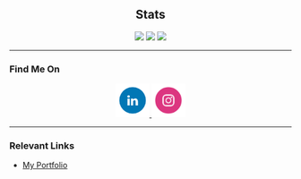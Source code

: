  <h2 align="center">Stats</h2>

<p align="center">
 <div align = "center">
  <a href="https://github.com/gaurav7916">
  <img width="40%" src="https://github-readme-streak-stats.herokuapp.com/?user=gaurav7916&theme=nightowl"/></a>
  
  <a href="https://github.com/gaurav7916">
  <img width="38%" src="https://github-readme-stats.vercel.app/api?username=gaurav7916&show_icons=true&theme=nightowl&count_private=true&rank_icon=github" /></a>

  <a href ="https://github.com/gaurav7916">
  <img width="32%" src="https://github-readme-stats.vercel.app/api/top-langs/?username=gaurav7916&theme=nightowl&layout=compact"/></a>
</div>
</p>

---

### Find Me On
<p align="center">
 <a href="https://www.linkedin.com/in/gaurav-gupta-00647b167">
   <img src="https://github.com/aritraroy/social-icons/blob/master/linkedin-icon.png?raw=true" width="60">
 </a>
 <a href="https://www.instagram.com/gaurav_gupta9/">
   <img src="https://github.com/aritraroy/social-icons/blob/master/instagram-icon.png?raw=true" width="60">
 </a>
</p>

---

### Relevant Links

* [My Portfolio](https://gaurav7916.github.io)
